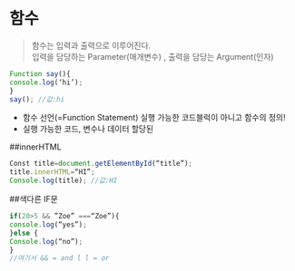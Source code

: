 # 함수
> 함수는 입력과 출력으로 이루어진다.<br>
> 입력을 담당하는 Parameter(매개변수) , 출력을 담당는 Argument(인자)
```javascript
Function say(){
console.log(‘hi’);
}
say(); //값:hi
```
- 함수 선언(=Function Statement)
실행 가능한 코드블럭이 아니고 함수의 정의! 
- 실행 가능한 코드, 변수나 데이터 할당된

##innerHTML
```javascript
Const title=document.getElementById(“title”);
title.innerHTML=“HI”;
Console.log(title); //값:HI
```

##색다른 IF문
```javascript
if(20>5 && ”Zoe” ===“Zoe”){
console.log(“yes”);
}else {
Console.log(“no”);
}
//여기서 && = and l l = or
```


